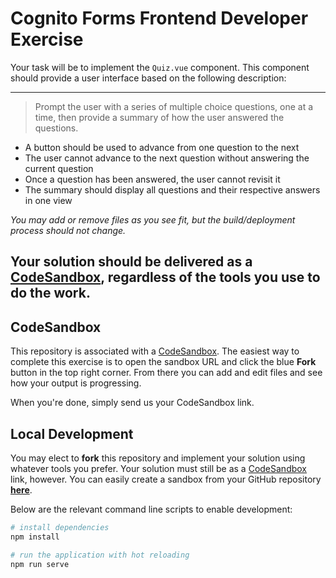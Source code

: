 # Cognito Forms Frontend Developer Exercise

Your task will be to implement the `Quiz.vue` component. This component should provide a user interface based on the following description:

---

> Prompt the user with a series of multiple choice questions, one at a time, then provide a summary of how the user answered the questions.

- A button should be used to advance from one question to the next
- The user cannot advance to the next question without answering the current question
- Once a question has been answered, the user cannot revisit it
- The summary should display all questions and their respective answers in one view

_You may add or remove files as you see fit, but the build/deployment process should not change._

__Your solution should be delivered as a [CodeSandbox](https://codesandbox.io), regardless of the tools you use to do the work.__
---

## CodeSandbox

This repository is associated with a [CodeSandbox](https://codesandbox.io/s/5wnw32pppl). The easiest way to complete this exercise is to open the sandbox URL and click the blue __Fork__ button in the top right corner. From there you can add and edit files and see how your output is progressing.

When you're done, simply send us your CodeSandbox link.

## Local Development

You may elect to __fork__ this repository and implement your solution using whatever tools you prefer. Your solution must still be as a [CodeSandbox](https://codesandbox.io) link, however. You can easily create a sandbox from your GitHub repository __[here](https://codesandbox.io/s/github)__.

Below are the relevant command line scripts to enable development:

```bash
# install dependencies
npm install

# run the application with hot reloading
npm run serve
```
